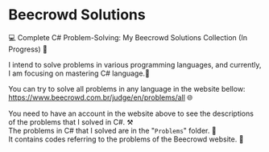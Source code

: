# Beecrowd Solutions
💻 Complete C# Problem-Solving: My Beecrowd Solutions Collection (In Progress) 🚀

I intend to solve problems in various programming languages, and currently, I am focusing on mastering C# language.🤖

You can try to solve all problems in any language in the website bellow:
https://www.beecrowd.com.br/judge/en/problems/all 🌐

You need to have an account in the website above to see the descriptions of the problems that I solved in C#. ⚒️   
The problems in C# that I solved are in the "`Problems`" folder. 📁    
It contains codes referring to the problems of the Beecrowd website. 💾 
